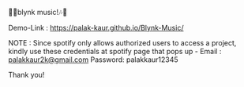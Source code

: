 🎵🎶blynk music!🎶🎵

Demo-Link : https://palak-kaur.github.io/Blynk-Music/ 

NOTE : Since spotify only allows authorized users to access a project, kindly use these credentials at spotify page that pops up - 
Email : palakkaur2k@gmail.com  Password: palakkaur12345

Thank you! 


